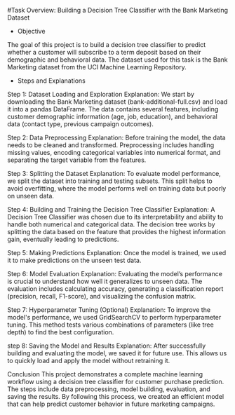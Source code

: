 #Task Overview:  Building a Decision Tree Classifier with the Bank Marketing Dataset

- Objective
  
The goal of this project is to build a decision tree classifier to predict whether a customer will subscribe to a term deposit based on their demographic and behavioral data. The dataset used for this task is the Bank Marketing dataset from the UCI Machine Learning Repository.


- Steps and Explanations
  
Step 1: Dataset Loading and Exploration
Explanation: We start by downloading the Bank Marketing dataset (bank-additional-full.csv) and load it into a pandas DataFrame. The data contains several features, including customer demographic information (age, job, education), and behavioral data (contact type, previous campaign outcomes).

 Step 2: Data Preprocessing
Explanation: Before training the model, the data needs to be cleaned and transformed. Preprocessing includes handling missing values, encoding categorical variables into numerical format, and separating the target variable from the features.

Step 3: Splitting the Dataset
Explanation: To evaluate model performance, we split the dataset into training and testing subsets. This split helps to avoid overfitting, where the model performs well on training data but poorly on unseen data.


Step 4: Building and Training the Decision Tree Classifier
Explanation: A Decision Tree Classifier was chosen due to its interpretability and ability to handle both numerical and categorical data. The decision tree works by splitting the data based on the feature that provides the highest information gain, eventually leading to predictions.

 Step 5: Making Predictions
Explanation: Once the model is trained, we used it to make predictions on the unseen test data.

Step 6: Model Evaluation
Explanation: Evaluating the model’s performance is crucial to understand how well it generalizes to unseen data. The evaluation includes calculating accuracy, generating a classification report (precision, recall, F1-score), and visualizing the confusion matrix.


Step 7: Hyperparameter Tuning (Optional)
Explanation: To improve the model's performance, we used GridSearchCV to perform hyperparameter tuning. This method tests various combinations of parameters (like tree depth) to find the best configuration.


step 8: Saving the Model and Results
Explanation: After successfully building and evaluating the model, we saved it for future use. This allows us to quickly load and apply the model without retraining it.


Conclusion
This project demonstrates a complete machine learning workflow using a decision tree classifier for customer purchase prediction. The steps include data preprocessing, model building, evaluation, and saving the results. By following this process, we created an efficient model that can help predict customer behavior in future marketing campaigns.

